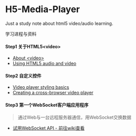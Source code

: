 # H5-Media-Player
Just a study note about html5 video/audio learning.

学习进程与资料
#### Step1 关于HTML5\<video\>
- [About \<video>](http://www.jianshu.com/p/404d01b8e713)
- [Using HTML5 audio and video](https://developer.mozilla.org/en-US/docs/Web/Guide/HTML/Using_HTML5_audio_and_video)

#### Step2 自定义控件
- [Video player styling basics](https://developer.mozilla.org/en-US/Apps/Fundamentals/Audio_and_video_delivery/Video_player_styling_basics#Responsive_styling)
- [Creating a cross-browser video player](https://developer.mozilla.org/en-US/Apps/Fundamentals/Audio_and_video_delivery/cross_browser_video_player)

#### Step3 第一个WebSocket客户端应用程序
> 通过Web与一台远程服务器通信，用WebSocket交换数据

- [试用WebSocket API \- 前往wiki查看](https://github.com/HedyHan/H5-Media-Player/wiki/%5Bwebsocket%E7%AC%94%E8%AE%B0%5D--%E4%BD%BF%E7%94%A8API)
